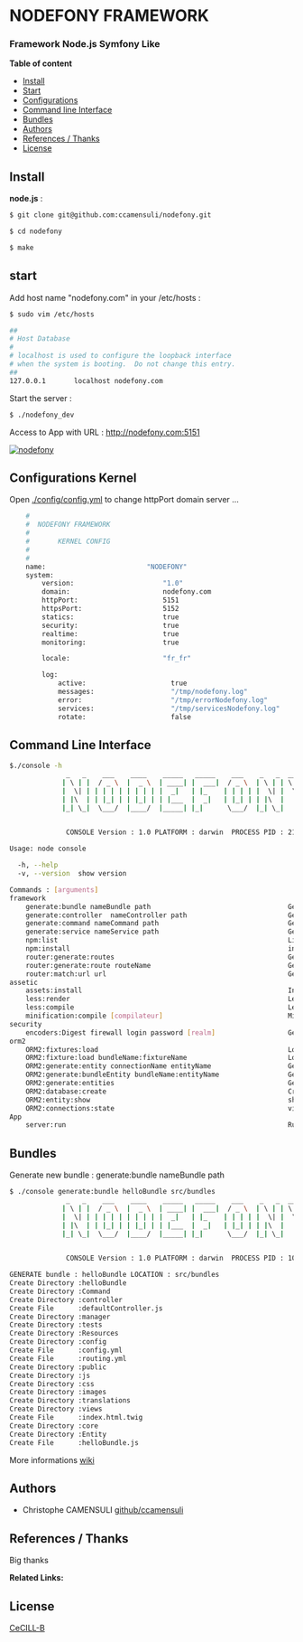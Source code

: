 # **NODEFONY FRAMEWORK**

###  **Framework Node.js Symfony Like** 


__Table of content__

- [Install](#install)
- [Start](#start) 
- [Configurations](#configurations) 
- [Command line Interface](#cli) 
- [Bundles](#bundles) 
- [Authors](#authors)
- [References / Thanks](#references--thanks)
- [License](#license)

## <a name="install"></a>Install

**node.js** :

```bash
$ git clone git@github.com:ccamensuli/nodefony.git

$ cd nodefony

$ make
```

## <a name="start"></a>start

Add host name "nodefony.com" in your /etc/hosts  :
```bash
$ sudo vim /etc/hosts

##
# Host Database
#
# localhost is used to configure the loopback interface
# when the system is booting.  Do not change this entry.
##
127.0.0.1       localhost nodefony.com 

```

Start the server :
```bash
$ ./nodefony_dev
```

Access to App with URL : http://nodefony.com:5151

[![nodefony](https://raw.githubusercontent.com/ccamensuli/nodefony/master/src/nodefony/doc/login.png)](https://github.com/ccamensuli/nodefony)

## <a name="configurations"></a>Configurations Kernel
Open [./config/config.yml](https://github.com/ccamensuli/nodefony/blob/master/src/nodefony/config/config.yml)  to change httpPort  domain server ...
```bash
	#
	#  NODEFONY FRAMEWORK 
	#
	#       KERNEL CONFIG
	#
	#
	name:                         "NODEFONY"
	system:                         
  		version:                      "1.0"
  		domain:                       nodefony.com
  		httpPort:                     5151
  		httpsPort:                    5152
  		statics:                      true
  		security:                     true
  		realtime:                     true
  		monitoring:                   true

  		locale:                       "fr_fr"   

  		log:
    		active:                     true
    		messages:                   "/tmp/nodefony.log"
    		error:                      "/tmp/errorNodefony.log"
    		services:                   "/tmp/servicesNodefony.log"
    		rotate:                     false

```

## <a name="cli"></a>Command Line Interface
```bash
$./console -h
              _   _    ___    ____    _____   _____    ___    _   _  __   __
             | \ | |  / _ \  |  _ \  | ____| |  ___|  / _ \  | \ | | \ \ / /
             |  \| | | | | | | | | | |  _|   | |_    | | | | |  \| |  \ V / 
             | |\  | | |_| | | |_| | | |___  |  _|   | |_| | | |\  |   | |  
             |_| \_|  \___/  |____/  |_____| |_|      \___/  |_| \_|   |_|  
                                                                            

		      CONSOLE Version : 1.0 PLATFORM : darwin  PROCESS PID : 21553

Usage: node console

  -h, --help     
  -v, --version  show version

Commands : [arguments]
framework
	generate:bundle nameBundle path                                  Generate a Bundle directory in path directory
	generate:controller  nameController path                         Generate a controller js file in bundle path
	generate:command nameCommand path                                Generate a command js file in bundle path
	generate:service nameService path                                Generate a service js file in bundle path
	npm:list                                                         List all installed packages 
	npm:install                                                      install all framework packages
	router:generate:routes                                           Generate all routes
	router:generate:route routeName                                  Generate one route
	router:match:url url                                             Get route who match url 
assetic
	assets:install                                                   Installs bundles web assets under a public web directory 
	less:render                                                      Less CSS compilateur 
	less:compile                                                     Less CSS compilateur 
	minification:compile [compilateur]                               Minificaton javascript compilateur : google / yahoo
security
	encoders:Digest firewall login password [realm]                  Generate encoding keys digest MD5
orm2
	ORM2:fixtures:load                                               Load data fixtures to your database
	ORM2:fixture:load bundleName:fixtureName                         Load a specific data fixture to your database
	ORM2:generate:entity connectionName entityName                   Generate an Entity
	ORM2:generate:bundleEntity bundleName:entityName                 Generate Bundle Entity
	ORM2:generate:entities                                           Generate All Entities
	ORM2:database:create                                             Create a database
	ORM2:entity:show                                                 show  Entities
	ORM2:connections:state                                           view  connections states
App
	server:run                                                       Run Application

```

## <a name="bundles"></a>Bundles
Generate new bundle :    generate:bundle nameBundle path
       
```bash
$ ./console generate:bundle helloBundle src/bundles
              _   _    ___    ____    _____   _____    ___    _   _  __   __
             | \ | |  / _ \  |  _ \  | ____| |  ___|  / _ \  | \ | | \ \ / /
             |  \| | | | | | | | | | |  _|   | |_    | | | | |  \| |  \ V / 
             | |\  | | |_| | | |_| | | |___  |  _|   | |_| | | |\  |   | |  
             |_| \_|  \___/  |____/  |_____| |_|      \___/  |_| \_|   |_|  
                                                                            

		      CONSOLE Version : 1.0 PLATFORM : darwin  PROCESS PID : 1069

GENERATE bundle : helloBundle LOCATION : src/bundles
Create Directory :helloBundle
Create Directory :Command
Create Directory :controller
Create File      :defaultController.js
Create Directory :manager
Create Directory :tests
Create Directory :Resources
Create Directory :config
Create File      :config.yml
Create File      :routing.yml
Create Directory :public
Create Directory :js
Create Directory :css
Create Directory :images
Create Directory :translations
Create Directory :views
Create File      :index.html.twig
Create Directory :core
Create Directory :Entity
Create File      :helloBundle.js
```
More informations [wiki](https://github.com/ccamensuli/nodefony/wiki#bundles) 
	 

## <a name="authors"></a>Authors

- Christophe CAMENSULI  [github/ccamensuli](https://github.com/ccamensuli)


## <a name="references--thanks"></a>References / Thanks

Big thanks 

**Related Links:**


##  <a name="license"></a>License

[CeCILL-B](https://github.com/ccamensuli/nodefony/blob/master/LICENSE)


